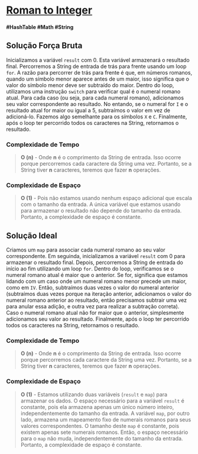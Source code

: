 # [Roman to Integer](https://leetcode.com/problems/roman-to-integer/)

#### \#HashTable \#Math \#String

## Solução Força Bruta

Inicializamos a variável `result` com 0. Esta variável armazenará o resultado final. Percorremos a String de entrada de
trás para frente usando um loop `for`. A razão para percorrer de trás para frente é que, em números romanos, quando um
símbolo menor aparece antes de um maior, isso significa que o valor do símbolo menor deve ser subtraído do maior. Dentro
do loop, utilizamos uma instrução `switch` para verificar qual é o numeral romano atual. Para cada caso (ou seja, para
cada numeral romano), adicionamos seu valor correspondente ao resultado. No entando, se o numeral for `I` e o resultado
atual for maior ou igual a 5, subtraímos o valor em vez de adicioná-lo. Fazemos algo semelhante para os símbolos `X` e 
`C`. Finalmente, após o loop ter percorrido todos os caracteres na String, retornamos o resultado.

### Complexidade de Tempo
>**O (n)** - Onde **n** é o comprimento da String de entrada. Isso ocorre porque percorremos cada caractere da String
> uma vez. Portanto, se a String tiver **n** caracteres, teremos que fazer **n** operações. 

### Complexidade de Espaço
>**O (1)** - Pois não estamos usando nenhum espaço adicional que escala com o tamanho da entrada. A única variável que
> estamos usando para armazenar o resultado não depende do tamanho da entrada. Portanto, a complexidade de espaço é 
> constante.


## Solução Ideal

Criamos um `map` para associar cada numeral romano ao seu valor correspondente. Em seguinda, inicializamos a variável 
`result` com 0 para armazenar o resultado final. Depois, percorremos a String de entrada do início ao fim utilizando um
loop `for`. Dentro do loop, verificamos se o numeral romano atual é maior que o anterior. Se for, significa que estamos
lidando com um caso onde um numeral romano menor precede um maior, como em `IV`. Então, subtraímos duas vezes o valor
do numeral anterior (subtraímos duas vezes porque na iteração anterior, adicionamos o valor do numeral romano anterior
ao resultado, então precisamos subtrair uma vez para anular essa adição, e outra vez para realizar a subtração correta).
Caso o numeral romano atual não for maior que o anterior, simplesmente adicionamos seu valor ao resultado. Finalmente,
após o loop ter percorrido todos os caracteres na String, retornamos o resultado.

### Complexidade de Tempo
>**O (n)** - Onde **n** é o comprimento da String de entrada. Isso ocorre porque percorremos cada caractere da String
> uma vez. Portanto, se a String tiver **n** caracteres, teremos que fazer **n** operações.

### Complexidade de Espaço
>**O (1)** - Estamos utilizando duas variáveis (`result` e `map`) para armazenar os dados. O espaço necessário para a 
> variável `result` é constante, pois ela armazena apenas um único número inteiro, independentemente do tamanho da
> entrada. A variável `map`, por outro lado, armazena um mapeamento fixo de numerais romanos para seus valores
> correspondentes. O tamanho deste `map` é constante, pois existem apenas sete numerais romanos. Então, o espaço
> necessário para o `map` não muda, independentemente do tamanho da entrada. Portanto, a complexidade de espaço é
> constante.